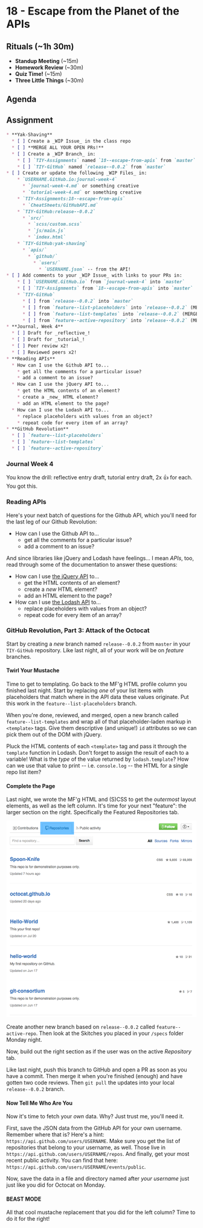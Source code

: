 # 18 - Escape from the Planet of the APIs

## Rituals (~1h 30m)

* **Standup Meeting** (~15m)
* **Homework Review** (~30m)
* **Quiz Time!** (~15m)
* **Three Little Things** (~30m)

## Agenda

## Assignment

```markdown
* **Yak-Shaving**
  * [ ] Create a _WIP Issue_ in the class repo
  * [ ] **MERGE ALL YOUR OPEN PRs!**
  * [ ] Create a _WIP Branch_ in:
    * [ ] `TIY-Assignments` named `18--escape-from-apis` from `master`
    * [ ] `TIY-GitHub` named `release--0.0.2` from `master`
* [ ] Create or update the following _WIP Files_ in:
    * `USERNAME.GitHub.io:journal-week-4`
      * `journal-week-4.md` or something creative
      * `tutorial-week-4.md` or something creative
    * `TIY-Assignments:18--escape-from-apis`
      * `CheatSheets/GitHubAPI.md`
    * `TIY-GitHub:release--0.0.2`
      * `src/`
        * `scss/custom.scss`
        * `js/main.js`
        * `index.html`
    * `TIY-GitHub:yak-shaving`
      * `apis/`
        * `github/`
          * `users/`
            * `USERNAME.json` -- from the API!
* [ ] Add comments to your _WIP Issue_ with links to your PRs in:
    * [ ] `USERNAME.GitHub.io` from `journal-week-4` into `master`
    * [ ] `TIY-Assignments` from `18--escape-from-apis` into `master`
    * `TIY-GitHub`
      * [ ] from `release--0.0.2` into `master`
      * [ ] from `feature--list-placeholders` into `release--0.0.2` (MERGED)
      * [ ] from `feature--list-templates` into `release--0.0.2` (MERGED)
      * [ ] from `feature--active-repository` into `release--0.0.2` (MERGED)
* **Journal, Week 4**
  * [ ] Draft for _reflective_!
  * [ ] Draft for _tutorial_!
  * [ ] Peer review x2!
  * [ ] Reviewed peers x2!
* **Reading APIs**
  * How can I use the Github API to...
    * get all the comments for a particular issue?
    * add a comment to an issue?
  * How can I use the jQuery API to...
    * get the HTML contents of an element?
    * create a _new_ HTML element?
    * add an HTML element to the page?
  * How can I use the Lodash API to...
    * replace placeholders with values from an object?
    * repeat code for every item of an array?
* **GitHub Revolution**
  * [ ] `feature--list-placeholders`
  * [ ] `feature--list-templates`
  * [ ] `feature--active-repository`
```

### Journal Week 4

You know the drill: reflective entry draft, tutorial entry draft, 2x :+1: for each. You got this.

### Reading APIs

Here's your next batch of questions for the Github API, which you'll need for the last leg of our Github Revolution:

* How can I use the Github API to...
  * get all the comments for a particular issue?
  * add a comment to an issue?

And since libraries like jQuery and Lodash have feelings... I mean _APIs_, too, read through some of the documentation to answer these questions:

* How can I use [the jQuery API](http://api.jquery.com) to...
    * get the HTML contents of an element?
    * create a _new_ HTML element?
    * add an HTML element to the page?
* How can I use [the Lodash API](http://lodash.com/docs/) to...
  * replace placeholders with values from an object?
  * repeat code for every item of an array?

### GitHub Revolution, Part 3: Attack of the Octocat

Start by creating a _new_ branch named `release--0.0.2` from `master` in your `TIY-GitHub` repository. Like last night, all of your work will be on _feature_ branches.

#### Twirl Your Mustache

Time to get to templating. Go back to the MF'g HTML profile column you finished last night. Start by replacing _one_ of your list items with placeholders that match where in the API data these values originate. Put this work in the `feature--list-placeholders` branch.

When you're done, reviewed, and merged, open a new branch called `feature--list-templates` and wrap all of that placeholder-laden markup in `<template>` tags. Give them descriptive (and unique!) `id` attributes so we can pick them out of the DOM with jQuery.

Pluck the HTML contents of each `<template>` tag and pass it through the `template` function in Lodash. Don't forget to assign the result of each to a variable! What is the _type_ of the value returned by `lodash.template`? How can we use that value to print -- i.e. `console.log` -- the HTML for a single repo list item?

#### Complete the Page

Last night, we wrote the MF'g HTML and (S)CSS to get the _outermost_ layout elements, as well as the left column. It's time for your next "feature": the larger section on the right. Specifically the Featured Repositories tab.

![right side](https://github.com/TIY-Durham/2015-FALL-FEE/blob/master/17--Beneath-the-Planet-of-the-APIs/octocat--repositories--full.png)

Create another new branch based on `release--0.0.2` called `feature--active-repo`. Then look at the Skitches you placed in your `/specs` folder Monday night.

Now, build out the right section as if the user was on the active _Repository_ tab.

Like last night, push this branch to GitHub and open a PR as soon as you have a commit. Then merge it when you're finished (enough) and have gotten two code reviews. Then `git pull` the updates into your local `release--0.0.2` branch.

#### Now Tell Me Who Are You

Now it's time to fetch your _own_ data. Why? Just trust me, you'll need it.

First, save the JSON data from the GitHub API for your own username. Remember where that is? Here's a hint: `https://api.github.com/users/USERNAME`. Make sure you get the list of repositories that belong to your username, as well. Those live in `https://api.github.com/users/USERNAME/repos`. And finally, get your most recent public activity. You can find that here: `https://api.github.com/users/USERNAME/events/public`.

Now, save the data in a file and directory named after _your username_ just just like you did for Octocat on Monday.

#### BEAST MODE
All that cool mustache replacement that you did for the left column? Time to do it for the right!
